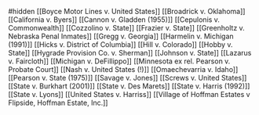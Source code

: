 #hidden 
[[Boyce Motor Lines v. United States]]
[[Broadrick v. Oklahoma]]
[[California v. Byers]]
[[Cannon v. Gladden (1955)]]
[[Cepulonis v. Commonwealth]]
[[Cozzolino v. State]]
[[Frazier v. State]]
[[Greenholtz v. Nebraska Penal Inmates]]
[[Gregg v. Georgia]]
[[Harmelin v. Michigan (1991)]]
[[Hicks v. District of Columbia]]
[[Hill v. Colorado]]
[[Hobby v. State]]
[[Hygrade Provision Co. v. Sherman]]
[[Johnson v. State]]
[[Lazarus v. Faircloth]]
[[Michigan v. DeFillippo]]
[[Minnesota ex rel. Pearson v. Probate Court]]
[[Nash v. United States (!)]]
[[Omaechevarria v. Idaho]]
[[Pearson v. State (1975)]]
[[Savage v. Jones]]
[[Screws v. United States]]
[[State v. Burkhart (2001)]]
[[State v. Des Marets]]
[[State v. Harris (1992)]]
[[State v. Lyons]]
[[United States v. Harriss]]
[[Village of Hoffman Estates v Flipside, Hoffman Estate, Inc.]]
